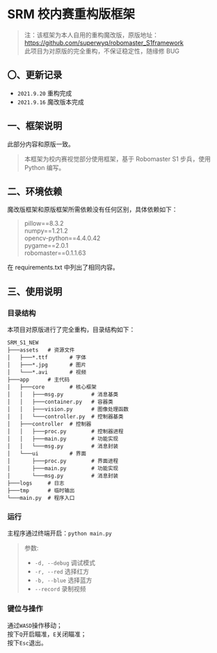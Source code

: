 # SRM 校内赛重构版框架 #

> 注：该框架为本人自用的重构魔改版，原版地址：  
> https://github.com/superwyq/robomaster_S1framework  
> 此项目为对原版的完全重构，不保证稳定性，随缘修 BUG

## 〇、更新记录 ##

- `2021.9.20` 重构完成
- `2021.9.16` 魔改版本完成

## 一、框架说明 ##

此部分内容和原版一致。
> 本框架为校内赛视觉部分使用框架，基于 Robomaster S1 步兵，使用 Python 编写。

## 二、环境依赖 ##

魔改版框架和原版框架所需依赖没有任何区别，具体依赖如下：
> pillow==8.3.2  
> numpy==1.21.2  
> opencv-python==4.4.0.42  
> pygame==2.0.1  
> robomaster==0.1.1.63

在 requirements.txt 中列出了相同内容。

## 三、使用说明 ##

### 目录结构 ###

本项目对原版进行了完全重构，目录结构如下：

```
SRM_S1_NEW
├───assets   # 资源文件
│   ├───*.ttf       # 字体
│   ├───*.jpg       # 图片
│   └───*.avi       # 视频
├───app      # 主代码
│   ├───core        # 核心框架
│   │   ├───msg.py         # 消息基类
│   │   ├───container.py   # 容器类
│   │   ├───vision.py      # 图像处理函数
│   │   └───controller.py  # 控制器基类
│   ├───controller  # 控制器
│   │   ├───proc.py        # 控制器进程
│   │   ├───main.py        # 功能实现
│   │   └───msg.py         # 消息封装
│   └───ui          # 界面
│       ├───proc.py        # 界面进程
│       ├───main.py        # 功能实现
│       └───msg.py         # 消息封装
├───logs     # 日志
├───tmp      # 临时输出
└───main.py  # 程序入口
```

### 运行 ###

主程序通过终端开启：`python main.py`

> 参数:
> - `-d, --debug` 调试模式
> - `-r, --red` 选择红方
> - `-b, --blue` 选择蓝方
> - `--record` 录制视频

### 键位与操作 ###

通过`WASD`操作移动；  
按下`Q`开启瞄准，`E`关闭瞄准；  
按下`Esc`退出。
